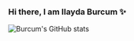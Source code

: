 ### Hi there, I am Ilayda Burcum ✨

<!--
**GUI7IB/GUI7IB** is a ✨ _special_ ✨ repository because its `README.md` (this file) appears on your GitHub profile.

Here are some ideas to get you started:

- 🔭 I’m currently working on ...
- 🌱 I’m currently learning ...
- 👯 I’m looking to collaborate on ...
- 🤔 I’m looking for help with ...
- 💬 Ask me about ...
- 📫 How to reach me: ...
- 😄 Pronouns: ...
- ⚡ Fun fact: ...
-->
![Burcum's GitHub stats](https://github-readme-stats.vercel.app/api?username=GUI7IB&show_icons=true&theme=radical)
